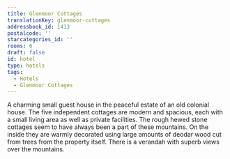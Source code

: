 ```yaml
---
title: Glenmoor Cottages
translationKey: glenmoor-cottages
addressbook_id: 1413
postalcode: ''
starcategories_id: ''
rooms: 6
draft: false
id: hotel
type: hotels
tags:
  - Hotels
  - Glenmoor Cottages
---
```

A charming small guest house in the peaceful estate of an old colonial house. The five independent cottages are modern and spacious, each with a small living area as well as private facilities.     The rough hewed stone cottages seem to have always been a part of these mountains. On the inside they are warmly decorated using large amounts of deodar wood cut from trees from the property itself. There is a verandah with superb views over the mountains.